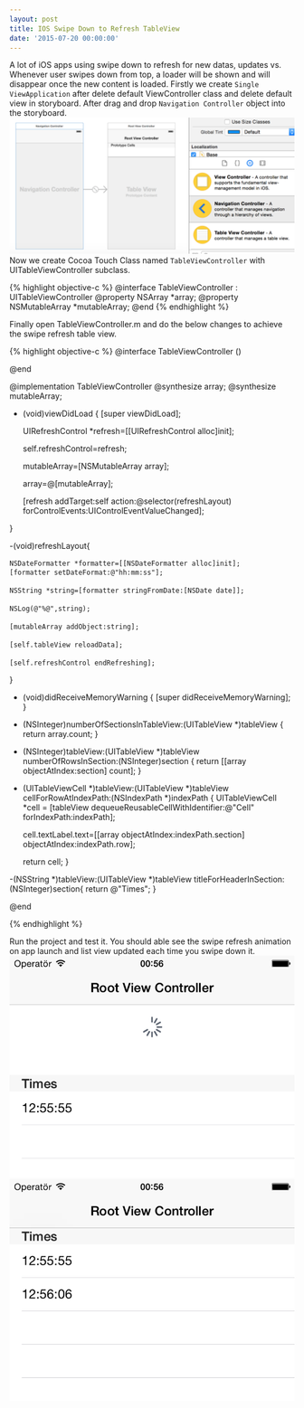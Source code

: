 ```yaml
---
layout: post
title: IOS Swipe Down to Refresh TableView 
date: '2015-07-20 00:00:00'
---
```


A lot of iOS apps using swipe down to refresh for new datas, updates vs. Whenever user swipes down from top, a loader will be shown and will disappear once the new content is loaded.
Firstly we create `Single ViewApplication` after delete default ViewController class and delete default view in storyboard. After drag and drop `Navigation Controller` object into the storyboard.
![Navigation Controller](/content/images/2015/7/navigationcontroller.png)
Now we create Cocoa Touch Class named `TableViewController` with UITableViewController subclass.

{% highlight objective-c %} 
  @interface TableViewController : UITableViewController
    @property NSArray *array;
    @property NSMutableArray *mutableArray;
  @end
{% endhighlight %}

Finally open TableViewController.m and do the below changes to achieve the swipe refresh table view.

{% highlight objective-c %} 
@interface TableViewController ()

@end

@implementation TableViewController
@synthesize array;
@synthesize mutableArray;

- (void)viewDidLoad {
    [super viewDidLoad];
    
    UIRefreshControl *refresh=[[UIRefreshControl alloc]init];
    
    self.refreshControl=refresh;
    
    mutableArray=[NSMutableArray array];
    
    array=@[mutableArray];
    
    [refresh addTarget:self action:@selector(refreshLayout) forControlEvents:UIControlEventValueChanged];
    
}

-(void)refreshLayout{
    
    NSDateFormatter *formatter=[[NSDateFormatter alloc]init];
    [formatter setDateFormat:@"hh:mm:ss"];
    
    NSString *string=[formatter stringFromDate:[NSDate date]];
    
    NSLog(@"%@",string);
    
    [mutableArray addObject:string];
    
    [self.tableView reloadData];
    
    [self.refreshControl endRefreshing];
    
}

- (void)didReceiveMemoryWarning {
    [super didReceiveMemoryWarning];
}

- (NSInteger)numberOfSectionsInTableView:(UITableView *)tableView {
    return array.count;
}

- (NSInteger)tableView:(UITableView *)tableView numberOfRowsInSection:(NSInteger)section {
    return [[array objectAtIndex:section] count];
}


- (UITableViewCell *)tableView:(UITableView *)tableView cellForRowAtIndexPath:(NSIndexPath *)indexPath {
    UITableViewCell *cell = [tableView dequeueReusableCellWithIdentifier:@"Cell" forIndexPath:indexPath];
    
    cell.textLabel.text=[[array objectAtIndex:indexPath.section] objectAtIndex:indexPath.row];
    
    return cell;
}

-(NSString *)tableView:(UITableView *)tableView titleForHeaderInSection:(NSInteger)section{
    return @"Times";
}

@end

{% endhighlight %}

Run the project and test it. You should able see the swipe refresh animation on app launch and list view updated each time you swipe down it.
![Refresh1](/content/images/2015/7/refresh2.png)
![Refresh2](/content/images/2015/7/refresh1.png)
